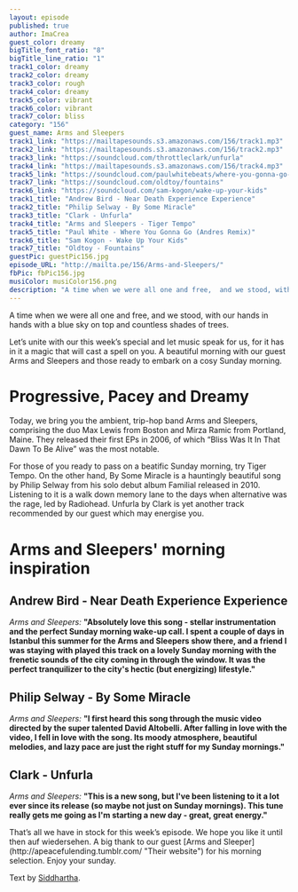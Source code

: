 ```yaml
---
layout: episode
published: true
author: ImaCrea
guest_color: dreamy
bigTitle_font_ratio: "8"
bigTitle_line_ratio: "1"
track1_color: dreamy
track2_color: dreamy
track3_color: rough
track4_color: dreamy
track5_color: vibrant
track6_color: vibrant
track7_color: bliss
category: "156"
guest_name: Arms and Sleepers
track1_link: "https://mailtapesounds.s3.amazonaws.com/156/track1.mp3"
track2_link: "https://mailtapesounds.s3.amazonaws.com/156/track2.mp3"
track3_link: "https://soundcloud.com/throttleclark/unfurla"
track4_link: "https://mailtapesounds.s3.amazonaws.com/156/track4.mp3"
track5_link: "https://soundcloud.com/paulwhitebeats/where-you-gonna-go-andres-remix"
track7_link: "https://soundcloud.com/oldtoy/fountains"
track6_link: "https://soundcloud.com/sam-kogon/wake-up-your-kids"
track1_title: "Andrew Bird - Near Death Experience Experience"
track2_title: "Philip Selway - By Some Miracle"
track3_title: "Clark - Unfurla"
track4_title: "Arms and Sleepers - Tiger Tempo"
track5_title: "Paul White - Where You Gonna Go (Andres Remix)"
track6_title: "Sam Kogon - Wake Up Your Kids"
track7_title: "Oldtoy - Fountains"
guestPic: guestPic156.jpg
episode_URL: "http://mailta.pe/156/Arms-and-Sleepers/"
fbPic: fbPic156.jpg
musiColor: musiColor156.png
description: "A time when we were all one and free,  and we stood, with our hands in hands with a blue sky on top and countless shades of trees.   Let’s unite with our this week’s special and let music speak for us, for it has in it a magic that will cast a spell on you. A beautiful morning with our guest Arms and Sleepers and those ready to embark on a cosy Sunday morning."
---
```


<p id="introduction">
A time when we were all one and free,  and we stood, with our hands in hands with a blue sky on top and countless shades of trees.  
 
Let’s unite with our this week’s special and let music speak for us, for it has in it a magic that will cast a spell on you. A beautiful morning with our guest Arms and Sleepers and those ready to embark on a cosy Sunday morning. 
</p>
 
# Progressive, Pacey and Dreamy

Today, we bring you the ambient, trip-hop band Arms and Sleepers, comprising the duo Max Lewis from Boston and Mirza Ramic from Portland, Maine. They released their first EPs in 2006, of which “Bliss Was It In That Dawn To Be Alive” was the most notable. 

For those of you ready to pass on a beatific Sunday morning, try Tiger Tempo. On the other hand,  By Some Miracle is a hauntingly beautiful song by Philip Selway from his solo debut album Familial released in 2010. Listening to it is a walk down memory lane to the days when alternative was the rage, led by Radiohead.   Unfurla by Clark is yet another track recommended by our guest which may energise you. 

# Arms and Sleepers' morning inspiration
 
## Andrew Bird - Near Death Experience Experience
_Arms and Sleepers:_ **"**Absolutely love this song - stellar instrumentation and the perfect Sunday morning wake-up call. I spent a couple of days in Istanbul this summer for the Arms and Sleepers show there, and a friend I was staying with played this track on a lovely Sunday morning with the frenetic sounds of the city coming in through the window. It was the perfect tranquilizer to the city's hectic (but energizing) lifestyle.**"**
 
## Philip Selway - By Some Miracle
_Arms and Sleepers:_ **"**I first heard this song through the music video directed by the super talented David Altobelli.  After falling in love with the video, I fell in love with the song.  Its moody atmosphere, beautiful melodies, and lazy pace are just the right stuff for my Sunday mornings.**"**
 
## Clark - Unfurla
_Arms and Sleepers:_ **"**This is a new song, but I've been listening to it a lot ever since its release (so maybe not just on Sunday mornings). This tune really gets me going as I'm starting a new day - great, great energy.**"**
 
<p id="outroduction">
That’s all we have in stock for this week’s episode. We hope you like it until then auf wiedersehen. A big thank to our guest [Arms and Sleeper](http://apeacefulending.tumblr.com/ "Their website") for his morning selection. Enjoy your sunday.  

Text by [Siddhartha](http://armsandsleepers.com/ "His Tumblr").
</p>